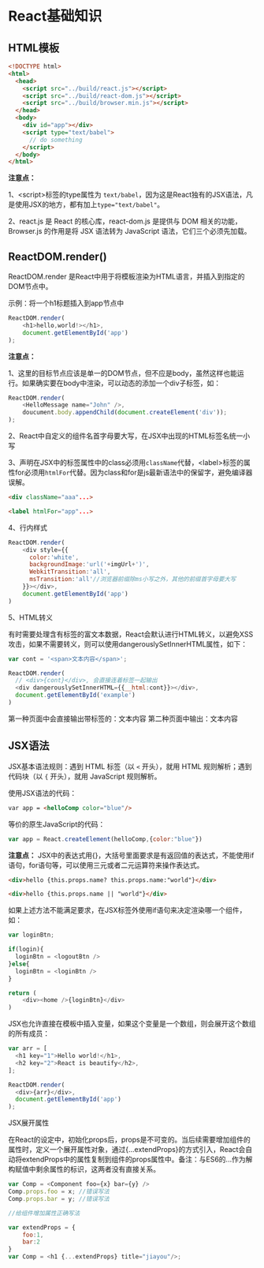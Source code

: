 # React基础知识

## HTML模板

```html
<!DOCTYPE html>
<html>
  <head>
    <script src="../build/react.js"></script>
    <script src="../build/react-dom.js"></script>
    <script src="../build/browser.min.js"></script>
  </head>
  <body>
    <div id="app"></div>
    <script type="text/babel">
      // do something
    </script>
  </body>
</html>

```
**注意点：**

1、&lt;script&gt;标签的type属性为 `text/babel`，因为这是React独有的JSX语法，凡是使用JSX的地方，都有加上`type="text/babel"`。

2、react.js 是 React 的核心库，react-dom.js 是提供与 DOM 相关的功能，Browser.js 的作用是将 JSX 语法转为 JavaScript 语法，它们三个必须先加载。
## ReactDOM.render()

ReactDOM.render 是React中用于将模板渲染为HTML语言，并插入到指定的DOM节点中。

示例：将一个h1标题插入到app节点中

```javascript
ReactDOM.render(
    <h1>hello,world!></h1>,
    document.getElementById('app')
);

```
**注意点：**

1、这里的目标节点应该是单一的DOM节点，但不应是body，虽然这样也能运行。如果确实要在body中渲染，可以动态的添加一个div子标签，如：
```javascript
ReactDOM.render(
    <HelloMessage name="John" />,
    doucument.body.appendChild(document.createElement('div'));
);
```
2、React中自定义的组件名首字母要大写，在JSX中出现的HTML标签名统一小写

3、声明在JSX中的标签属性中的class必须用`className`代替，&lt;label&gt;标签的属性for必须用`htmlFor`代替。因为class和for是js最新语法中的保留字，避免编译器误解。
```html
<div className="aaa"...>

<label htmlFor="app"...>
```
4、行内样式

```javascript
ReactDOM.render(
    <div style={{
      color:'white',
      backgroundImage:'url('+imgUrl+')',
      WebkitTransition:'all',
      msTransition:'all'//浏览器前缀除ms小写之外，其他的前缀首字母要大写
    }}></div>,
    document.getElementById('app')
)
```
5、HTML转义

有时需要处理含有标签的富文本数据，React会默认进行HTML转义，以避免XSS攻击，如果不需要转义，则可以使用dangerouslySetInnerHTML属性，如下：
```javascript
var cont = '<span>文本内容</span>';

ReactDOM.render(
  // <div>{cont}</div>, 会直接连着标签一起输出
  <div dangerouslySetInnerHTML={{__html:cont}}></div>,
  document.getElementById('example')
)  
```
第一种页面中会直接输出带标签的：<span>文本内容</span>
第二种页面中输出：文本内容

## JSX语法

JSX基本语法规则：遇到 HTML 标签（以 `<` 开头），就用 HTML 规则解析；遇到代码块（以 `{` 开头），就用 JavaScript 规则解析。

使用JSX语法的代码：
```html
var app = <helloComp color="blue"/>
```

等价的原生JavaScript的代码：

```javascript
var app = React.createElement(helloComp,{color:"blue"})
```
**注意点：**
JSX中的表达式用{}，大括号里面要求是有返回值的表达式，不能使用if语句，for语句等，可以使用三元或者二元运算符来操作表达式。

```html
<div>hello {this.props.name? this.props.name:"world"}</div>

<div>hello {this.props.name || "world"}</div>
```
如果上述方法不能满足要求，在JSX标签外使用if语句来决定渲染哪一个组件，如：
```javascript
var loginBtn;

if(login){
  loginBtn = <logoutBtn />
}else{
  loginBtn = <loginBtn />
}

return (
    <div><home />{loginBtn}</div>
)
```
JSX也允许直接在模板中插入变量，如果这个变量是一个数组，则会展开这个数组的所有成员：

```javascript
var arr = [
  <h1 key="1">Hello world!</h1>,
  <h2 key="2">React is beautify</h2>,
];

ReactDOM.render(
  <div>{arr}</div>,
  document.getElementById('app')
);
```
JSX展开属性

在React的设定中，初始化props后，props是不可变的。当后续需要增加组件的属性时，定义一个展开属性对象，通过{...extendProps}的方式引入，React会自动将extendProps中的属性复制到组件的props属性中。备注：与ES6的...作为解构赋值中剩余属性的标识，这两者没有直接关系。

```javascript
var Comp = <Component foo={x} bar={y} />
Comp.props.foo = x; //错误写法
Comp.props.bar = y; //错误写法

//给组件增加属性正确写法

var extendProps = {
    foo:1,
    bar:2
}
var Comp = <h1 {...extendProps} title="jiayou"/>;
```







